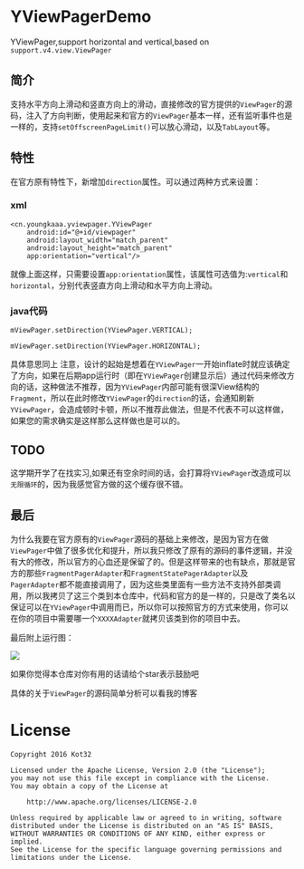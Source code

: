 # YViewPagerDemo
YViewPager,support horizontal and vertical,based on `support.v4.view.ViewPager`

## 简介
支持水平方向上滑动和竖直方向上的滑动，直接修改的官方提供的`ViewPager`的源码，注入了方向判断，使用起来和官方的`ViewPager`基本一样，还有监听事件也是一样的，支持`setOffscreenPageLimit()`可以放心滑动，以及`TabLayout`等。

## 特性
在官方原有特性下，新增加`direction`属性。可以通过两种方式来设置：

### xml

```
<cn.youngkaaa.yviewpager.YViewPager
    android:id="@+id/viewpager"
    android:layout_width="match_parent"
    android:layout_height="match_parent"
    app:orientation="vertical"/>
```

就像上面这样，只需要设置`app:orientation`属性，该属性可选值为:`vertical`和`horizontal`，分别代表竖直方向上滑动和水平方向上滑动。

### java代码

```
mViewPager.setDirection(YViewPager.VERTICAL);

mViewPager.setDirection(YViewPager.HORIZONTAL);

```

具体意思同上
注意，设计的起始是想着在`YViewPager`一开始inflate时就应该确定了方向，如果在后期app运行时（即在`YViewPager`创建显示后）通过代码来修改方向的话，这种做法不推荐，因为`YViewPager`内部可能有很深View结构的`Fragment`，所以在此时修改`YViewPager`的`direction`的话，会通知刷新`YViewPager`，会造成顿时卡顿，所以不推荐此做法，但是不代表不可以这样做，如果您的需求确实是这样那么这样做也是可以的。


## TODO

这学期开学了在找实习,如果还有空余时间的话，会打算将`YViewPager`改造成可以`无限循环`的，因为我感觉官方做的这个缓存很不错。

## 最后

为什么我要在官方原有的`ViewPager`源码的基础上来修改，是因为官方在做`ViewPager`中做了很多优化和提升，所以我只修改了原有的源码的事件逻辑，并没有大的修改，所以官方的心血还是保留了的。但是这样带来的也有缺点，那就是官方的那些`FragmentPagerAdapter`和`FragmentStatePagerAdapter`以及`PagerAdapter`都不能直接调用了，因为这些类里面有一些方法不支持外部类调用，所以我拷贝了这三个类到本仓库中，代码和官方的是一样的，只是改了类名以保证可以在`YViewPager`中调用而已，所以你可以按照官方的方式来使用，你可以在你的项目中需要哪一个`XXXXAdapter`就拷贝该类到你的项目中去。

最后附上运行图：

![](https://github.com/youngkaaa/YViewPagerDemo/blob/master/screens/record.gif)

如果你觉得本仓库对你有用的话请给个star表示鼓励吧

具体的关于`ViewPager`的源码简单分析可以看我的博客

# License
```
Copyright 2016 Kot32

Licensed under the Apache License, Version 2.0 (the "License");
you may not use this file except in compliance with the License.
You may obtain a copy of the License at

    http://www.apache.org/licenses/LICENSE-2.0

Unless required by applicable law or agreed to in writing, software
distributed under the License is distributed on an "AS IS" BASIS,
WITHOUT WARRANTIES OR CONDITIONS OF ANY KIND, either express or implied.
See the License for the specific language governing permissions and
limitations under the License.
```

